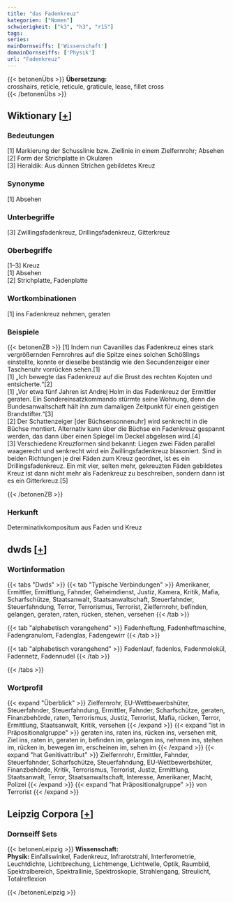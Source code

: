 ```yaml
---
title: "das Fadenkreuz"
kategorien: ["Nomen"]
schwierigkeit: ["k3", "h3", "r15"]
tags:
series:
mainDornseiffs: ['Wissenschaft']
domainDornseiffs: ['Physik']
url: "Fadenkreuz"
---
```


{{< betonenÜbs >}}
**Übersetzung:**  
crosshairs, reticle, reticule, graticule, lease, fillet cross  
{{< /betonenÜbs >}}

## Wiktionary [[+](https://de.wiktionary.org/wiki/Fadenkreuz)]

### Bedeutungen
[1] Markierung der Schusslinie bzw. Ziellinie in einem Zielfernrohr; Absehen  
[2] Form der Strichplatte in Okularen  
[3] Heraldik: Aus dünnen Strichen gebildetes Kreuz  

### Synonyme
[1] Absehen  

### Unterbegriffe
[3] Zwillingsfadenkreuz, Drillingsfadenkreuz, Gitterkreuz  

### Oberbegriffe
[1–3] Kreuz  
[1] Absehen  
[2] Strichplatte, Fadenplatte  

### Wortkombinationen
[1] ins Fadenkreuz nehmen, geraten  

### Beispiele
{{< betonenZB >}}
[1] Indem nun Cavanilles das Fadenkreuz eines stark vergrößernden Fernrohres auf die Spitze eines solchen Schößlings einstellte, konnte er dieselbe beständig wie den Secundenzeiger einer Taschenuhr vorrücken sehen.[1]  
[1] „Ich bewegte das Fadenkreuz auf die Brust des rechten Kojoten und entsicherte.“[2]  
[1] „Vor etwa fünf Jahren ist Andrej Holm in das Fadenkreuz der Ermittler geraten. Ein Sondereinsatzkommando stürmte seine Wohnung, denn die Bundesanwaltschaft hält ihn zum damaligen Zeitpunkt für einen geistigen Brandstifter.“[3]  
[2] Der Schattenzeiger [der Büchsensonnenuhr] wird senkrecht in die Büchse montiert. Alternativ kann über die Büchse ein Fadenkreuz gespannt werden, das dann über einen Spiegel im Deckel abgelesen wird.[4]  
[3] Verschiedene Kreuzformen sind bekannt: Liegen zwei Fäden parallel waagerecht und senkrecht wird ein Zwillingsfadenkreuz blasoniert. Sind in beiden Richtungen je drei Fäden zum Kreuz geordnet, ist es ein Drillingsfadenkreuz. Ein mit vier, selten mehr, gekreuzten Fäden gebildetes Kreuz ist dann nicht mehr als Fadenkreuz zu beschreiben, sondern dann ist es ein Gitterkreuz.[5]  

{{< /betonenZB >}}
### Herkunft
Determinativkompositum aus Faden und Kreuz  



## dwds [[+](https://www.dwds.de/wb/Fadenkreuz)]

### Wortinformation
{{< tabs "Dwds" >}}
{{< tab "Typische Verbindungen" >}}
Amerikaner, Ermittler, Ermittlung, Fahnder, Geheimdienst, Justiz, Kamera, Kritik, Mafia, Scharfschütze, Staatsanwalt, Staatsanwaltschaft, Steuerfahnder, Steuerfahndung, Terror, Terrorismus, Terrorist, Zielfernrohr, befinden, gelangen, geraten, raten, rücken, stehen, versehen
{{< /tab >}}

{{< tab "alphabetisch vorangehend" >}}
Fadenheftung, Fadenheftmaschine, Fadengranulom, Fadenglas, Fadengewirr
{{< /tab >}}

{{< tab "alphabetisch vorangehend" >}}
Fadenlauf, fadenlos, Fadenmolekül, Fadennetz, Fadennudel
{{< /tab >}}

{{< /tabs >}}

### Wortprofil
{{< expand "Überblick" >}} Zielfernrohr, EU-Wettbewerbshüter, Steuerfahnder, Steuerfahndung, Ermittler, Fahnder, Scharfschütze, geraten, Finanzbehörde, raten, Terrorismus, Justiz, Terrorist, Mafia, rücken, Terror, Ermittlung, Staatsanwalt, Kritik, versehen {{< /expand >}}
{{< expand "ist in Präpositionalgruppe" >}} geraten ins, raten ins, rücken ins, versehen mit, Ziel ins, raten in, geraten in, befinden im, gelangen ins, nehmen ins, stehen im, rücken in, bewegen im, erscheinen im, sehen im {{< /expand >}}
{{< expand "hat Genitivattribut" >}} Zielfernrohr, Ermittler, Fahnder, Steuerfahnder, Scharfschütze, Steuerfahndung, EU-Wettbewerbshüter, Finanzbehörde, Kritik, Terrorismus, Terrorist, Justiz, Ermittlung, Staatsanwalt, Terror, Staatsanwaltschaft, Interesse, Amerikaner, Macht, Polizei {{< /expand >}}
{{< expand "hat Präpositionalgruppe" >}} von Terrorist {{< /expand >}}

## Leipzig Corpora [[+](https://corpora.uni-leipzig.de/en/res?word=Fadenkreuz&corpusId=deu_newscrawl-public_2018)]

### Dornseiff Sets
{{< betonenLeipzig >}}
**Wissenschaft:**  
**Physik:** Einfallswinkel, Fadenkreuz, Infrarotstrahl, Interferometrie, Leuchtdichte, Lichtbrechung, Lichtmenge, Lichtwelle, Optik, Raumbild, Spektralbereich, Spektrallinie, Spektroskopie, Strahlengang, Streulicht, Totalreflexion  

{{< /betonenLeipzig >}}

